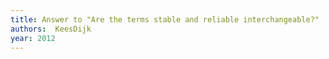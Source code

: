 ```yaml
---
title: Answer to "Are the terms stable and reliable interchangeable?"
authors:  KeesDijk
year: 2012
---
```


